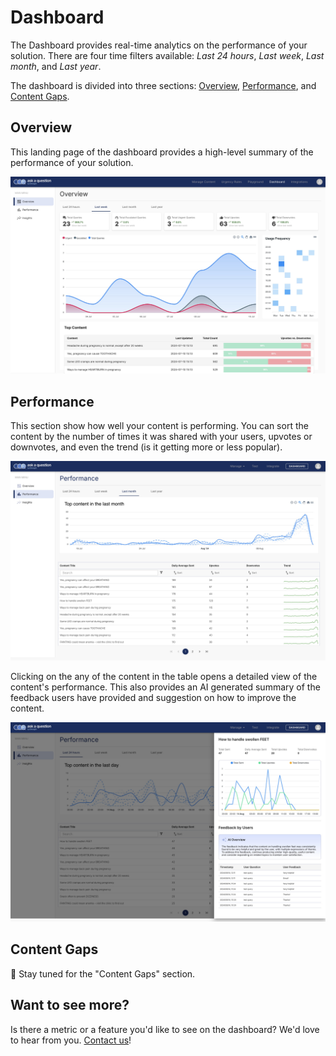 # Dashboard

The Dashboard provides real-time analytics on the performance of your solution. There
are four time filters available: _Last 24 hours_, _Last week_, _Last month_, and _Last year_.

The dashboard is divided into three sections: [Overview](#overview), [Performance](#performance), and [Content Gaps](#insights).

## Overview

This landing page of the dashboard provides a high-level summary of the performance of your solution.

![Dashboard Screenshot](./dashboard.jpeg)


## Performance

This section show how well your content is performing. You can sort the content by
the number of times it was shared with your users, upvotes or downvotes, and even the
trend (is it getting more or less popular).

![Dashboard Screenshot](./dashboard-pg2.jpeg)

Clicking on the any of the content in the table opens a detailed view of the content's performance.
This also provides an AI generated summary of the feedback users have provided and
suggestion on how to improve the content.

![Dashboard Screenshot](./dashboard-pg2-drawer.jpeg)

## Content Gaps

:construction: Stay tuned for the "Content Gaps" section.

## Want to see more?

Is there a metric or a feature you'd like to see on the dashboard? We'd love to
hear from you. [Contact us](../../../contact_us.md)!
